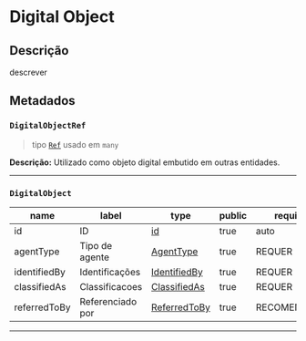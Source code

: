 # Digital Object

## Descrição

descrever

## Metadados

### `DigitalObjectRef`

> tipo [`Ref`](../metadata#ref) usado em `many`

**Descrição:** Utilizado como objeto digital embutido em outras entidades.

---

### `DigitalObject`

| name         | label            | type                                     | public | required     |
| ------------ | ---------------- | ---------------------------------------- | ------ | ------------ |
| id           | ID               | [id](../metadata#id)                     | true   | auto         |
| agentType    | Tipo de agente   | [AgentType](../metadata#agenttype)       | true   | REQUER       |
| identifiedBy | Identificações   | [IdentifiedBy](../metadata#identifiedby) | true   | REQUER       |
| classifiedAs | Classificacoes   | [ClassifiedAs](../metadata#classifiedas) | true   | REQUER       |
| referredToBy | Referenciado por | [ReferredToBy](../metadata#referredtoby) | true   | RECOMENDÁVEL |

---
